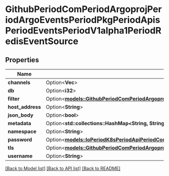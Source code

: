 # GithubPeriodComPeriodArgoprojPeriodArgoEventsPeriodPkgPeriodApisPeriodEventsPeriodV1alpha1PeriodRedisEventSource

## Properties

Name | Type | Description | Notes
------------ | ------------- | ------------- | -------------
**channels** | Option<**Vec<String>**> |  | [optional]
**db** | Option<**i32**> |  | [optional]
**filter** | Option<[**models::GithubPeriodComPeriodArgoprojPeriodArgoEventsPeriodPkgPeriodApisPeriodEventsPeriodV1alpha1PeriodEventSourceFilter**](github.com.argoproj.argo_events.pkg.apis.events.v1alpha1.EventSourceFilter.md)> |  | [optional]
**host_address** | Option<**String**> |  | [optional]
**json_body** | Option<**bool**> |  | [optional]
**metadata** | Option<**std::collections::HashMap<String, String>**> |  | [optional]
**namespace** | Option<**String**> |  | [optional]
**password** | Option<[**models::IoPeriodK8sPeriodApiPeriodCorePeriodV1PeriodSecretKeySelector**](io.k8s.api.core.v1.SecretKeySelector.md)> |  | [optional]
**tls** | Option<[**models::GithubPeriodComPeriodArgoprojPeriodArgoEventsPeriodPkgPeriodApisPeriodEventsPeriodV1alpha1PeriodTlsConfig**](github.com.argoproj.argo_events.pkg.apis.events.v1alpha1.TLSConfig.md)> |  | [optional]
**username** | Option<**String**> |  | [optional]

[[Back to Model list]](../README.md#documentation-for-models) [[Back to API list]](../README.md#documentation-for-api-endpoints) [[Back to README]](../README.md)


